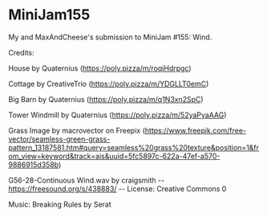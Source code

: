 # MiniJam155
My and MaxAndCheese's submission to MiniJam #155: Wind.

Credits:

House by Quaternius (https://poly.pizza/m/roqiHdrpgc)

Cottage by CreativeTrio (https://poly.pizza/m/YDGLLT0emC)

Big Barn by Quaternius (https://poly.pizza/m/q1N3xn2SpC)

Tower Windmill by Quaternius (https://poly.pizza/m/52yaPyaAAG)

Grass Image by macrovector on Freepix (https://www.freepik.com/free-vector/seamless-green-grass-pattern_13187581.htm#query=seamless%20grass%20texture&position=1&from_view=keyword&track=ais&uuid=5fc5897c-622a-47ef-a570-9886915d358b)

G56-28-Continuous Wind.wav by craigsmith -- https://freesound.org/s/438883/ -- License: Creative Commons 0

Music: Breaking Rules by Serat
